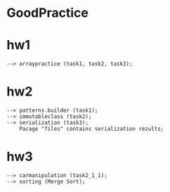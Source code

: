 # GoodPractice

  # hw1 
    --> arraypractice (task1, task2, task3);
  # hw2 
    --> patterns.builder (task1);
    --> immutableclass (task2);
    --> serialization (task3);
        Pacage "files" contains serialization rezults; 
  # hw3
    --> carmanipulation (task2_1_1);
    --> sorting (Merge Sort);
